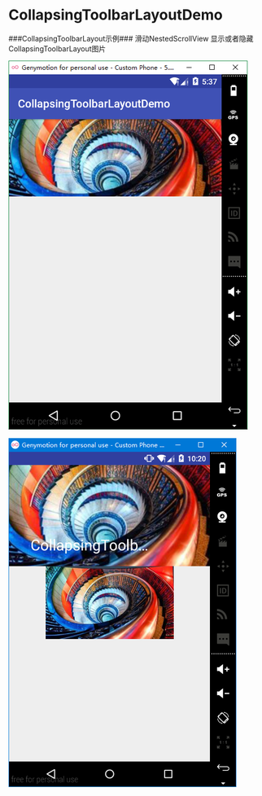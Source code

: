 # CollapsingToolbarLayoutDemo
###CollapsingToolbarLayout示例###
滑动NestedScrollView 显示或者隐藏CollapsingToolbarLayout图片

![](https://raw.githubusercontent.com/gdmec07120731/CollapsingToolbarLayoutDemo/master/pic/Screenshot2.png)

![](https://raw.githubusercontent.com/gdmec07120731/CollapsingToolbarLayoutDemo/master/pic/Screenshot.png)
